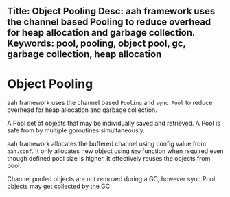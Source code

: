 Title: Object Pooling
Desc: aah framework uses the channel based Pooling to reduce overhead for heap allocation and garbage collection.
Keywords: pool, pooling, object pool, gc, garbage collection, heap allocation
---
# Object Pooling

aah framework uses the channel based `Pooling` and `sync.Pool` to reduce overhead for heap allocation and garbage collection.

A Pool set of objects that may be individually saved and retrieved. A Pool is safe from by multiple goroutines simultaneously.

aah framework allocates the buffered channel using config value from `aah.conf`. It only allocates new object using `New` function when required even though defined pool size is higher. It effectively reuses the objects from pool.

Channel pooled objects are not removed during a GC, however sync.Pool objects may get collected by the GC.
